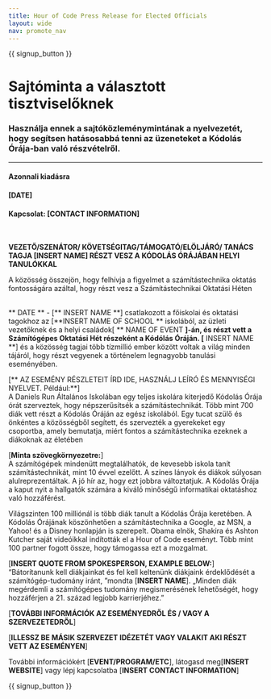 ```yaml
---
title: Hour of Code Press Release for Elected Officials
layout: wide
nav: promote_nav
---
```


{{ signup_button }}

# Sajtóminta a választott tisztviselőknek

### Használja ennek a sajtóközleménymintának a nyelvezetét, hogy segítsen hatásosabbá tenni az üzeneteket a Kódolás Órája-ban való részvételről.

* * *

#### Azonnali kiadásra  


#### [DATE]  


#### Kapcsolat: [CONTACT INFORMATION]

<br />

**VEZETŐ/SZENÁTOR/ KÖVETSÉGITAG/TÁMOGATÓ/ELÖLJÁRÓ/ TANÁCS TAGJA [INSERT NAME] RÉSZT VESZ A KÓDOLÁS ÓRÁJÁBAN HELYI TANULÓKKAL** <br /></p> 

A közösség összejön, hogy felhívja a figyelmet a számítástechnika oktatás fontosságára azáltal, hogy részt vesz a Számítástechnikai Oktatási Héten <br /> <br />

** DATE ** - [** INSERT NAME **] csatlakozott a főiskolai és oktatási tagokhoz az [**INSERT NAME OF SCHOOL ** iskolából, az üzleti vezetőknek és a helyi családok[ ** NAME OF EVENT **]-án, és részt vett a Számítógépes Oktatási Hét részeként a Kódólás Óráján. [** INSERT NAME **] és a közösség tagjai több tízmillió ember között voltak a világ minden tájáról, hogy részt vegyenek a történelem legnagyobb tanulási eseményében. <br />

[** AZ ESEMÉNY RÉSZLETEIT ÍRD IDE, HASZNÁLJ LEÍRÓ ÉS MENNYISÉGI NYELVET. Például:**]  
A Daniels Run Általános Iskolában egy teljes iskolára kiterjedő Kódolás Órája órát szerveztek, hogy népszerűsítsék a számítástechnikát. Több mint 700 diák vett részt a Kódolás Óráján az egész iskolából. Egy tucat szülő és önkéntes a közösségből segített, és szervezték a gyerekeket egy csoportba, amely bemutatja, miért fontos a számítástechnika ezeknek a diákoknak az életében <br />

[**Minta szövegkörnyezetre:**]  
A számítógépek mindenütt megtalálhatók, de kevesebb iskola tanít számítástechnikát, mint 10 évvel ezelőtt. A színes lányok és diákok súlyosan alulreprezentáltak. A jó hír az, hogy ezt jobbra változtatjuk. A Kódolás Órája a kaput nyit a hallgatók számára a kiváló minőségű informatikai oktatáshoz való hozzáférést. <br />

Világszinten 100 milliónál is több diák tanult a Kódolás Órája keretében. A Kódolás Órájának köszönhetően a számítástechnika a Google, az MSN, a Yahoo! és a Disney honlapján is szerepelt. Obama elnök, Shakira és Ashton Kutcher saját videóikkal indították el a Hour of Code eseményt. Több mint 100 partner fogott össze, hogy támogassa ezt a mozgalmat. <br />

[**INSERT QUOTE FROM SPOKESPERSON, EXAMPLE BELOW:**]  
“Bátorítanunk kell diákjainkat és fel kell keltenünk diákjaink érdeklődését a számítógép-tudomány iránt, ”mondta [**INSERT NAME**]. „Minden diák megérdemli a számítógépes tudomány megismerésének lehetőségét, hogy hozzáférjen a 21. század legjobb karrierjéhez.” <br />

[**TOVÁBBI INFORMÁCIÓK AZ ESEMÉNYEDRŐL ÉS / VAGY A SZERVEZETEDRŐL**] <br />

[**ILLESSZ BE MÁSIK SZERVEZET IDÉZETÉT VAGY VALAKIT AKI RÉSZT VETT AZ ESEMÉNYEN**] <br />

További információkért [**EVENT/PROGRAM/ETC**], látogasd meg[**INSERT WEBSITE**] vagy lépj kapcsolatba [**INSERT CONTACT INFORMATION**]

{{ signup_button }}